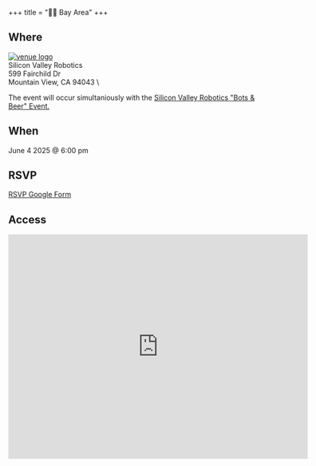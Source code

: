 +++
title = "🌅🌉 Bay Area"
+++
<!--If the venue for the month does not have a serviceable logo to use here consider omitting or using /images/bayarea/trolleyproblem.png as a place holder-->


## Where
<a href="https://www.circuitlaunch.com/">![venue logo](/images/logos/Circuit-Launch-Logo.png)</a> \
Silicon Valley Robotics \
599 Fairchild Dr \
Mountain View, CA 94043 \

The event will occur simultaniously with the <a href="https://lu.ma/svrobo"> Silicon Valley Robotics "Bots & Beer" Event.</a>

## When
June 4 2025 @ 6:00 pm

## RSVP
<a href="https://forms.gle/AFh9H3zUJvyqp9u27">RSVP Google Form</a>

## Access
<iframe src="https://www.google.com/maps/embed?pb=!1m18!1m12!1m3!1d423.14490644013296!2d-122.05005351695961!3d37.40329290979449!2m3!1f0!2f0!3f0!3m2!1i1024!2i768!4f13.1!3m3!1m2!1s0x808fb700737380d3%3A0xf295ac065fe26b6b!2sCircuit%20Launch!5e0!3m2!1sen!2sus!4v1747156541769!5m2!1sen!2sus" width="600" height="450" style="border:0;" allowfullscreen="" loading="lazy" referrerpolicy="no-referrer-when-downgrade"></iframe>
